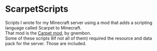 # ScarpetScripts
Scripts I wrote for my Minecraft server using a mod that adds a scripting language called Scarpet to Minecraft.  
That mod is the [Carpet mod](https://github.com/gnembon/fabric-carpet), by gnembon.  
Some of these scripts 9if not all of them) required the resource and data pack for the server. Those are included.
